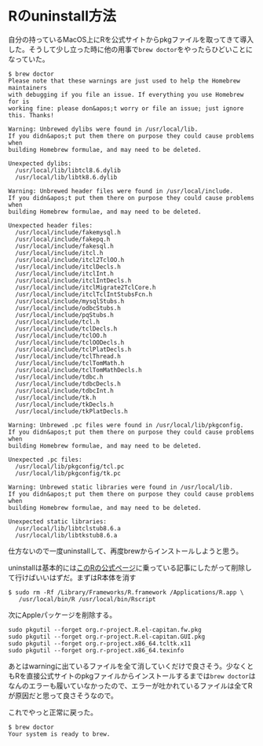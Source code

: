 # Rのuninstall方法

自分の持っているMacOS上にRを公式サイトからpkgファイルを取ってきて導入した。そうして少し立った時に他の用事で`brew doctor`をやったらひどいことになっていた。

```
$ brew doctor
Please note that these warnings are just used to help the Homebrew maintainers
with debugging if you file an issue. If everything you use Homebrew for is
working fine: please don&apos;t worry or file an issue; just ignore this. Thanks!

Warning: Unbrewed dylibs were found in /usr/local/lib.
If you didn&apos;t put them there on purpose they could cause problems when
building Homebrew formulae, and may need to be deleted.

Unexpected dylibs:
  /usr/local/lib/libtcl8.6.dylib
  /usr/local/lib/libtk8.6.dylib

Warning: Unbrewed header files were found in /usr/local/include.
If you didn&apos;t put them there on purpose they could cause problems when
building Homebrew formulae, and may need to be deleted.

Unexpected header files:
  /usr/local/include/fakemysql.h
  /usr/local/include/fakepq.h
  /usr/local/include/fakesql.h
  /usr/local/include/itcl.h
  /usr/local/include/itcl2TclOO.h
  /usr/local/include/itclDecls.h
  /usr/local/include/itclInt.h
  /usr/local/include/itclIntDecls.h
  /usr/local/include/itclMigrate2TclCore.h
  /usr/local/include/itclTclIntStubsFcn.h
  /usr/local/include/mysqlStubs.h
  /usr/local/include/odbcStubs.h
  /usr/local/include/pqStubs.h
  /usr/local/include/tcl.h
  /usr/local/include/tclDecls.h
  /usr/local/include/tclOO.h
  /usr/local/include/tclOODecls.h
  /usr/local/include/tclPlatDecls.h
  /usr/local/include/tclThread.h
  /usr/local/include/tclTomMath.h
  /usr/local/include/tclTomMathDecls.h
  /usr/local/include/tdbc.h
  /usr/local/include/tdbcDecls.h
  /usr/local/include/tdbcInt.h
  /usr/local/include/tk.h
  /usr/local/include/tkDecls.h
  /usr/local/include/tkPlatDecls.h

Warning: Unbrewed .pc files were found in /usr/local/lib/pkgconfig.
If you didn&apos;t put them there on purpose they could cause problems when
building Homebrew formulae, and may need to be deleted.

Unexpected .pc files:
  /usr/local/lib/pkgconfig/tcl.pc
  /usr/local/lib/pkgconfig/tk.pc

Warning: Unbrewed static libraries were found in /usr/local/lib.
If you didn&apos;t put them there on purpose they could cause problems when
building Homebrew formulae, and may need to be deleted.

Unexpected static libraries:
  /usr/local/lib/libtclstub8.6.a
  /usr/local/lib/libtkstub8.6.a
```

仕方ないので一度uninstallして、再度brewからインストールしようと思う。

uninstallは基本的には[このRの公式ページ](https://cran.r-project.org/doc/manuals/r-release/R-admin.html#Uninstalling-under-macOS)に乗っている記事にしたがって削除して行けばいいはずだ。まずはR本体を消す

```
$ sudo rm -Rf /Library/Frameworks/R.framework /Applications/R.app \
   /usr/local/bin/R /usr/local/bin/Rscript
```

次にAppleパッケージを削除する。

```
sudo pkgutil --forget org.r-project.R.el-capitan.fw.pkg
sudo pkgutil --forget org.r-project.R.el-capitan.GUI.pkg
sudo pkgutil --forget org.r-project.x86_64.tcltk.x11
sudo pkgutil --forget org.r-project.x86_64.texinfo
```

あとはwarningに出ているファイルを全て消していくだけで良さそう。少なくともRを直接公式サイトのpkgファイルからインストールするまでは`brew doctor`はなんのエラーも履いていなかったので、エラーが吐かれているファイルは全てRが原因だと思って良さそうなので。

これでやっと正常に戻った。

```
$ brew doctor
Your system is ready to brew.
```

